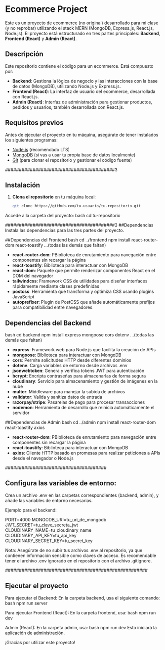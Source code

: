 # Ecommerce Project

Este es un proyecto de ecommerce (no original) desarrollado para mi clase (y no reprobar) utilizando el stack MERN (MongoDB, Express.js, React.js, Node.js). El proyecto está estructurado en tres partes principales: **Backend**, **Frontend (React)** y **Admin (React)**.

## Descripción

Este repositorio contiene el código para un ecommerce. Está compuesto por:

- **Backend**: Gestiona la lógica de negocio y las interacciones con la base de datos (MongoDB), utilizando Node.js y Express.js.
- **Frontend (React)**: La interfaz de usuario del ecommerce, desarrollada con React.js.
- **Admin (React)**: Interfaz de administración para gestionar productos, pedidos y usuarios, también desarrollada con React.js.

## Requisitos previos

Antes de ejecutar el proyecto en tu máquina, asegúrate de tener instalados los siguientes programas:

- [Node.js](https://nodejs.org/) (recomendado LTS)
- [MongoDB](https://www.mongodb.com/try/download/community) (si vas a usar tu propia base de datos localmente)
- [Git](https://git-scm.com/) (para clonar el repositorio y gestionar el código fuente)

########################################3

## Instalación

1. **Clona el repositorio** en tu máquina local:

   ```bash
   git clone https://github.com/tu-usuario/tu-repositorio.git

Accede a la carpeta del proyecto:
bash
cd tu-repositorio



########################################3
##Dependencias
Instala las dependencias para las tres partes del proyecto.


##Dependencias del Frontend
bash
cd ../frontend
npm install react-router-dom react-toastify ...(todas las demás que faltan) 

- **react-router-dom**: PBiblioteca de enrutamiento para navegación entre componentes sin recargar la página
- **react-toastify**: Biblioteca para interactuar con MongoDB
- **react-dom**: Paquete que permite renderizar componentes React en el DOM del navegador
- **tailwindcss**: Framework CSS de utilidades para diseñar interfaces rápidamente mediante clases predefinidas
- **postcss**: Herramienta que transforma y optimiza CSS usando plugins JavaScript
- **autoprefixer**: Plugin de PostCSS que añade automáticamente prefijos para compatibilidad entre navegadores


## Dependencias del Backend
bash
cd backend
npm install express mongoose cors dotenv ...(todas las demás que faltan)

- **express**: Framework web para Node.js que facilita la creación de APIs
- **mongoose**: Biblioteca para interactuar con MongoDB
- **cors**: Permite solicitudes HTTP desde diferentes dominios
- **dotenv**: Carga variables de entorno desde archivos .env
- **jsonwebtoken**: Genera y verifica tokens JWT para autenticación
- **bcrypt**: Encripta contraseñas para almacenarlas de forma segura
- **cloudinary**: Servicio para almacenamiento y gestión de imágenes en la nube
- **multer**: Middleware para manejar la subida de archivos
- **validator**: Valida y sanitiza datos de entrada
- **razorpay/stripe**: Pasarelas de pago para procesar transacciones
- **nodemon**: Herramienta de desarrollo que reinicia automáticamente el servidor


##Dependencias de Admin
bash
cd ../admin
npm install react-router-dom react-toastify axios

- **react-router-dom**: PBiblioteca de enrutamiento para navegación entre componentes sin recargar la página
- **react-toastify**: Biblioteca para interactuar con MongoDB
- **axios**: Cliente HTTP basado en promesas para realizar peticiones a APIs desde el navegador o Node.js


#####################################
## Configura las variables de entorno:

Crea un archivo .env en las carpetas correspondientes (backend, admin), y añade las variables de entorno necesarias. 

Ejemplo para el backend:

PORT=4000
MONGODB_URI=tu_uri_de_mongodb
JWT_SECRET=tu_clave_secreta_jwt
CLOUDINARY_NAME=tu_cloudinary_name
CLOUDINARY_API_KEY=tu_api_key
CLOUDINARY_SECRET_KEY=tu_secret_key

Nota: Asegúrate de no subir tus archivos .env al repositorio, ya que contienen información sensible como claves de acceso. Es recomendable tener el archivo .env ignorado en el repositorio con el archivo .gitignore.

####################################################
## Ejecutar el proyecto

Para ejecutar el Backend:
En la carpeta backend, usa el siguiente comando:
bash
npm run server


Para ejecutar  Frontend (React):
En la carpeta frontend, usa:
bash
npm run dev


Admin (React):
En la carpeta admin, usa:
bash
npm run dev
Esto iniciará la aplicación de administración.


¡Gracias por utilizar este proyecto!


